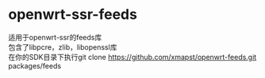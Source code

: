 # openwrt-ssr-feeds
适用于openwrt-ssr的feeds库  <Br/>
包含了libpcre，zlib，libopenssl库  <Br/>
在你的SDK目录下执行git clone https://github.com/xmapst/openwrt-feeds.git packages/feeds
